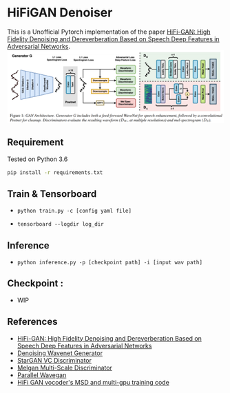 # HiFiGAN Denoiser
This is a Unofficial Pytorch implementation of the paper [HiFi-GAN: High Fidelity Denoising and Dereverberation Based on Speech Deep Features in Adversarial Networks](https://arxiv.org/pdf/2006.05694).
![](./assets/model.PNG)

## Requirement
Tested on Python 3.6
```bash
pip install -r requirements.txt
```

## Train & Tensorboard

- `python train.py -c [config yaml file]`
  
- `tensorboard --logdir log_dir`

## Inference

- `python inference.py -p [checkpoint path] -i [input wav path]`

## Checkpoint :
- WIP

## References
- [HiFi-GAN: High Fidelity Denoising and Dereverberation Based on Speech Deep Features in Adversarial Networks](https://arxiv.org/pdf/2006.05694)
- [Denoising Wavenet Generator](https://github.com/Sytronik/denoising-wavenet-pytorch)
- [StarGAN VC Discriminator](https://github.com/hujinsen/pytorch-StarGAN-VC)
- [Melgan Multi-Scale Discriminator](https://github.com/seungwonpark/melgan)
- [Parallel Wavegan](https://github.com/kan-bayashi/ParallelWaveGAN)
- [HiFi GAN vocoder's MSD and multi-gpu training code](https://github.com/jik876/hifi-gan)

